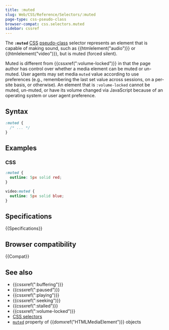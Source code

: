 ```yaml
---
title: :muted
slug: Web/CSS/Reference/Selectors/:muted
page-type: css-pseudo-class
browser-compat: css.selectors.muted
sidebar: cssref
---
```


The **`:muted`** [CSS](/en-US/docs/Web/CSS) [pseudo-class](/en-US/docs/Web/CSS/Reference/Selectors/Pseudo-classes) selector represents an element that is capable of making sound, such as {{htmlelement("audio")}} or {{htmlelement("video")}}, but is muted (forced silent).

Muted is different from {{cssxref(":volume-locked")}} in that the page author has control over whether a media element can be muted or un-muted.
User agents may set media `muted` value according to use preferences (e.g., remembering the last set value across sessions, on a per-site basis, or otherwise).
An element that is `:volume-locked` cannot be muted, un-muted, or have its volume changed via JavaScript because of an operating system or user agent preference.

## Syntax

```css
:muted {
  /* ... */
}
```

## Examples

### CSS

```css
:muted {
  outline: 5px solid red;
}

video:muted {
  outline: 5px solid blue;
}
```

## Specifications

{{Specifications}}

## Browser compatibility

{{Compat}}

## See also

- {{cssxref(":buffering")}}
- {{cssxref(":paused")}}
- {{cssxref(":playing")}}
- {{cssxref(":seeking")}}
- {{cssxref(":stalled")}}
- {{cssxref(":volume-locked")}}
- [CSS selectors](/en-US/docs/Web/CSS/CSS_selectors)
- [`muted`](/en-US/docs/Web/API/HTMLMediaElement/muted) property of {{domxref("HTMLMediaElement")}} objects
